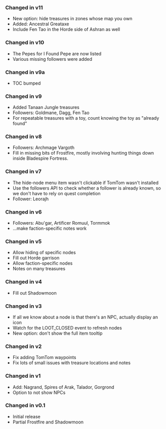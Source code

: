 ### Changed in v11

* New option: hide treasures in zones whose map you own
* Added: Ancestral Greataxe
* Include Fen Tao in the Horde side of Ashran as well

### Changed in v10

* The Pepes for I Found Pepe are now listed
* Various missing followers were added

### Changed in v9a

* TOC bumped

### Changed in v9

* Added Tanaan Jungle treasures
* Followers: Goldmane, Dagg, Fen Tao
* For repeatable treasures with a toy, count knowing the toy as "already found"

### Changed in v8

* Followers: Archmage Vargoth
* Fill in missing bits of Frostfire, mostly involving hunting things down inside
  Bladespire Fortress.

### Changed in v7

* The hide-node menu item wasn't clickable if TomTom wasn't installed
* Use the followers API to check whether a follower is already known, so we
  don't have to rely on quest completion
* Follower: Leorajh

### Changed in v6

* Followers: Abu'gar, Artificer Romuul, Tormmok
* ...make faction-specific notes work

### Changed in v5

* Allow hiding of specific nodes
* Fill out Horde garrison
* Allow faction-specific nodes
* Notes on many treasures

### Changed in v4

* Fill out Shadowmoon

### Changed in v3

* If all we know about a node is that there's an NPC, actually display an icon
* Watch for the LOOT_CLOSED event to refresh nodes
* New option: don't show the full item tooltip

### Changed in v2

* Fix adding TomTom waypoints
* Fix lots of small issues with treasure locations and notes

### Changed in v1

* Add: Nagrand, Spires of Arak, Talador, Gorgrond
* Option to not show NPCs

### Changed in v0.1

* Initial release
* Partial Frostfire and Shadowmoon
